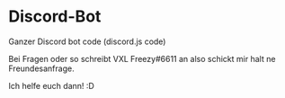 # Discord-Bot
Ganzer Discord bot code (discord.js code)

Bei Fragen oder so schreibt VXL Freezy#6611 an also schickt mir halt ne Freundesanfrage.

Ich helfe euch dann!  :D
